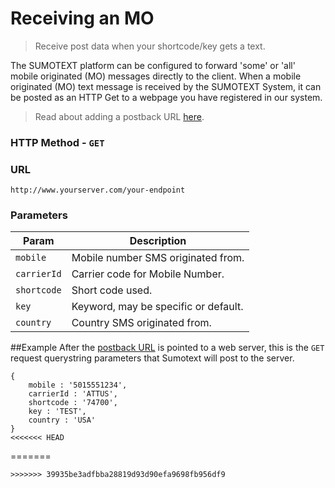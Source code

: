 Receiving an MO
=======

> Receive post data when your shortcode/key gets a text.

The SUMOTEXT platform can be configured to forward 'some' or 'all' mobile originated (MO) messages directly to the client. When a mobile originated (MO) text message is received by the SUMOTEXT System, it can be posted as an HTTP Get to a webpage you have registered in our system.

> Read about adding a postback URL [here](https://github.com/SUMOTEXT/Sumotext-API-Guide/blob/master/api-docs/receiving-post-data.md#add-a-postback-url).

### HTTP Method - `GET`
### URL
```
http://www.yourserver.com/your-endpoint
```

### Parameters
Param | Description
--- | --- 
`mobile` | Mobile number SMS originated from. 
`carrierId` | Carrier code for Mobile Number.
`shortcode` | Short code used.
`key` | Keyword, may be specific or default.
`country` | Country SMS originated from.

##Example
After the [postback URL](https://github.com/SUMOTEXT/Sumotext-API-Guide/blob/master/api-docs/receiving-post-data.md#add-a-postback-url) is pointed to a web server, this is the `GET` request querystring parameters that Sumotext will post to the server.
```
{ 
	mobile : '5015551234',
	carrierId : 'ATTUS',
   	shortcode : '74700',
   	key : 'TEST',
   	country : 'USA'
}
<<<<<<< HEAD
```
=======
````
>>>>>>> 39935be3adfbba28819d93d90efa9698fb956df9
